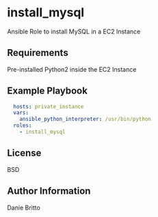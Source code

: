 install_mysql
=========

Ansible Role to install MySQL in a EC2 Instance

Requirements
------------

Pre-installed Python2 inside the EC2 Instance

Example Playbook
----------------

```yaml
  hosts: private_instance
  vars:
    ansible_python_interpreter: /usr/bin/python
  roles:
    - install_mysql
```

License
-------

BSD

Author Information
------------------

Danie Britto
